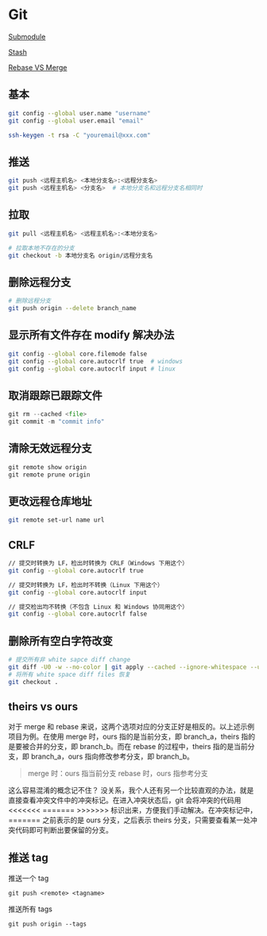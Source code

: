 # Git


[Submodule](Git%20Submodule.md)

[Stash](Git%20Stash.md)

[Rebase VS Merge](Rebase%20VS%20Merge.md)

## 基本

```bash
git config --global user.name "username"
git config --global user.email "email"

ssh-keygen -t rsa -C "youremail@xxx.com"
```

## 推送

```bash
git push <远程主机名> <本地分支名>:<远程分支名>
git push <远程主机名> <分支名>  # 本地分支名和远程分支名相同时
```

## 拉取

```bash
git pull <远程主机名> <远程主机名>:<本地分支名>

# 拉取本地不存在的分支
git checkout -b 本地分支名 origin/远程分支名
```

## 删除远程分支

```bash
# 删除远程分支
git push origin --delete branch_name
```

## ****显示所有文件存在 modify 解决办法****

```bash
git config --global core.filemode false
git config --global core.autocrlf true  # windows
git config --global core.autocrlf input # linux
```

## 取消跟踪已跟踪文件

```python
git rm --cached <file>
git commit -m "commit info"
```

## 清除无效远程分支

```python
git remote show origin
git remote prune origin
```

## 更改远程仓库地址

```bash
git remote set-url name url
```

## CRLF

```bash
// 提交时转换为 LF，检出时转换为 CRLF（Windows 下用这个）
git config --global core.autocrlf true   

// 提交时转换为 LF，检出时不转换（Linux 下用这个）
git config --global core.autocrlf input   

// 提交检出均不转换（不包含 Linux 和 Windows 协同用这个）
git config --global core.autocrlf false
```

## 删除所有空白字符改变

```bash
# 提交所有非 white sapce diff change
git diff -U0 -w --no-color | git apply --cached --ignore-whitespace --unidiff-zero -
# 将所有 white space diff files 恢复
git checkout .
```

## theirs vs ours
对于 merge 和 rebase 来说，这两个选项对应的分支正好是相反的。以上述示例项目为例。在使用 merge 时，ours 指的是当前分支，即 branch_a，theirs 指的是要被合并的分支，即 branch_b。而在 rebase 的过程中，theirs 指的是当前分支，即 branch_a，ours 指向修改参考分支，即 branch_b。

> merge 时：ours 指当前分支
> rebase 时，ours 指参考分支

这么容易混淆的概念记不住？ 没关系，我个人还有另一个比较直观的办法，就是直接查看冲突文件中的冲突标记。在进入冲突状态后，git 会将冲突的代码用 <<<<<<< ======= >>>>>>> 标识出来，方便我们手动解决。在冲突标记中，======= 之前表示的是 ours 分支，之后表示 theirs 分支，只需要查看某一处冲突代码即可判断出要保留的分支。

## 推送 tag
推送一个 tag
```git
git push <remote> <tagname>
```

推送所有 tags
```git
git push origin --tags
```
